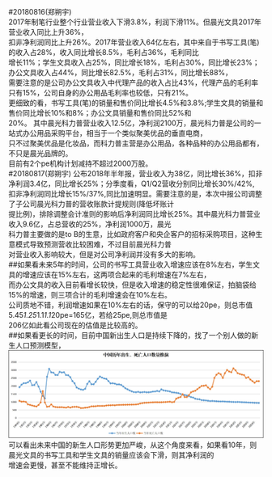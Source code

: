 #20180816(郑朔宇)  
    2017年制笔行业整个行业营业收入下滑3.8%，利润下滑11%。但晨光文具2017年营业收入同比上升36%，  
    扣非净利润同比上升26%。2017年营业收入64亿左右，其中来自于书写工具(笔)的收入占28%，收入同比增长8.5%，毛利占36%，毛利同比  
    增长11%；学生文具收入占25%，同比增长18%，毛利占30%，同比增长23%；办公文具收入占44%，同比增长82.5%，毛利占31%，同比增长88%，  
    需要注意的是公司办公文具收入中代理产品的收入占比43%，代理产品的毛利率只有15%，公司自身的办公用品毛利率也较低，只有21%。  
    更细致的看，书写工具(笔)的销量和售价同比增长4.5%和3.8%;学生文具的销量和售价同比增长10%和8%；办公文具销量和售价同比52%和  
    20%。
    其中晨光科力普营业收入12.5亿，净利润2100万，晨光科力普是公司的一站式办公用品采购平台，相当于一个类似聚美优品的垂直电商，  
    只不过聚美优品是化妆品，而科力普主营是办公用品，各种品种的办公用品都有，不只是晨光品牌的。  
    目前有2个pe机构计划减持不超过2000万股。  
#20180817(郑朔宇)
    公布2018年半年报，营业收入为38亿，同比增长36%，扣非净利润3.4亿，同比增长25%；分季度看，Q1/Q2营收分别同比增长30%/42%,  
    扣非净利润同比增长15%/37%,同比加速明显。需要注意的是，本次中报公司调整了子公司晨光科力普的营收账款计提规则(降低坏账计  
    提比例)，排除调整会计准则的影响后净利润同比增长25%。其中晨光科力普营业收入9.6亿，占总营收的25%，净利润1000万，晨光  
    科力普主要做的是to B的生意，比如政府客户和央企客户的招标采购项目，这种生意模式导致预测营收比较困难，不过目前晨光科力普  
    对营业收入影响较大，但是对公司净利润并没有多大的影响。  
##如果看未来5年的时间，公司的书写工具营业收入增速应该在8%左右，学生文具的增速应该在15%左右，这两项合起来的毛利增速在7%左右，  
    而办公文具的收入目前看增长较快，但是收入增速的稳定性很难保证，拍脑袋给15%的增速，则三项合计的毛利增速会在10%左右。  
    公司质地不错，利润增速如果在10%左右的话，保守的可以给20pe，则总市值5.45*1.25*1.1*1.1*20pe=165亿，若给25pe,则总市值是  
    206亿如此看公司现在的估值是比较高的。  
##如果看更长的时间，目前中国新出生人口是持续下降的，找了一个别人做的新生人口预测模型，![新生人口](https://github.com/luoluo2048/picture/blob/master/603899_1.jpg)  
可以看出未来中国的新生人口形势更加严峻，从这个角度来看，如果看10年，则晨光文具的书写工具和学生文具的销量应该会下滑，则其净利润的  
增速会更慢，甚至不能维持正增长。

    